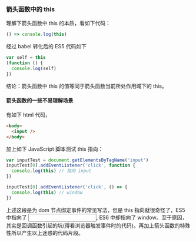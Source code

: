 ### 箭头函数中的 this

理解下箭头函数中 this 的本质，看如下代码：

```js
() => console.log(this)
```

经过 babel 转化后的 ES5 代码如下

```js
var self = this
(function () {
  console.log(self)
})
```

结论：箭头函数中 this 的值等同于箭头函数当前所处作用域下的 this。

#### 箭头函数的一些不易理解场景

有如下 html 代码，

```html
<body>
  <input />
</body>
```

加上如下 JavaScript 脚本测试 this 指向：

```js
var inputTest = document.getElementsByTagName('input')
inputTest[0].addEventListener('click', function {
  console.log(this) // 指向 input
})

inputTest[0].addEventListener('click', () => {
  console.log(this) // window
})
```

上述这段是为 dom 节点绑定事件的常见写法，但是 this 指向就很奇怪了，ES5 中指向了 <input />, ES6 中却指向了 window。至于原因，其实是回调函数引起的坑(得看浏览器触发事件时的代码)。再加上箭头函数的特殊性所以产生以上迷惑的代码片段。
